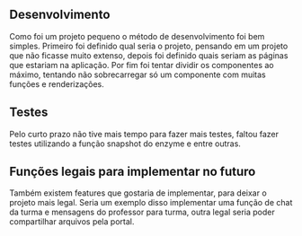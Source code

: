 ## Desenvolvimento
Como foi um projeto pequeno o método de desenvolvimento foi bem simples. Primeiro foi definido qual seria o projeto, pensando em um projeto que não ficasse muito extenso, depois foi definido quais seriam as páginas que estariam na aplicação. Por fim foi tentar dividir os componentes ao máximo, tentando não sobrecarregar só um componente com muitas funções e renderizações.
## Testes
Pelo curto prazo não tive mais tempo para fazer mais testes, faltou fazer testes utilizando a função snapshot do enzyme e entre outras.
## Funções legais para implementar no futuro
Também existem features que gostaria de implementar, para deixar o projeto mais legal. Seria um exemplo disso implementar uma função de chat da turma e mensagens do professor para turma, outra legal seria poder compartilhar arquivos pela portal.
